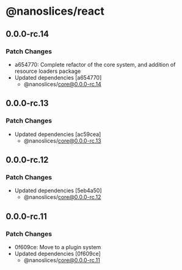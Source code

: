 # @nanoslices/react

## 0.0.0-rc.14

### Patch Changes

- a654770: Complete refactor of the core system, and addition of resource loaders package
- Updated dependencies [a654770]
  - @nanoslices/core@0.0.0-rc.14

## 0.0.0-rc.13

### Patch Changes

- Updated dependencies [ac59cea]
  - @nanoslices/core@0.0.0-rc.13

## 0.0.0-rc.12

### Patch Changes

- Updated dependencies [5eb4a50]
  - @nanoslices/core@0.0.0-rc.12

## 0.0.0-rc.11

### Patch Changes

- 0f609ce: Move to a plugin system
- Updated dependencies [0f609ce]
  - @nanoslices/core@0.0.0-rc.11
